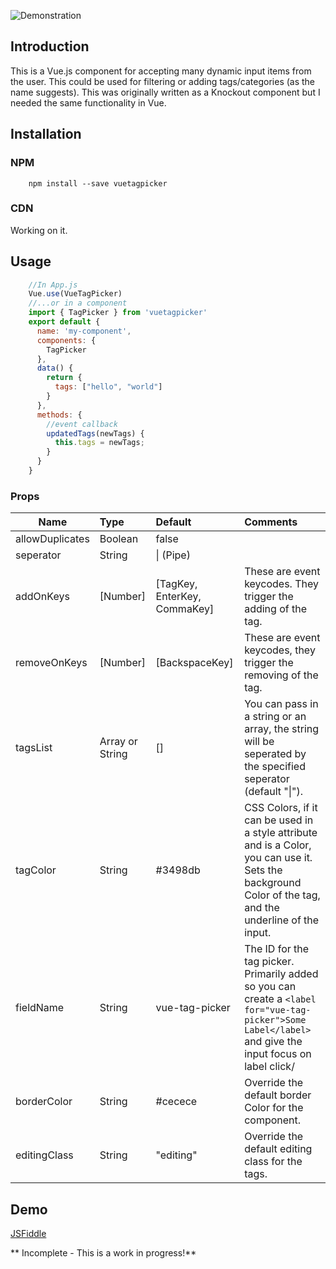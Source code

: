 ![Demonstration](https://raw.githubusercontent.com/Aidurber/VueTagPicker/master/docs/example.gif)


## Introduction
This is a Vue.js component for accepting many dynamic input items from the user. This could be used for filtering or adding tags/categories (as the name suggests). This was originally written as a Knockout component but I needed the same functionality in Vue. 

## Installation

### NPM
```
    npm install --save vuetagpicker
```
### CDN
Working on it. 

## Usage
```js
    //In App.js
    Vue.use(VueTagPicker)
    //...or in a component
    import { TagPicker } from 'vuetagpicker'
    export default {		
      name: 'my-component',		
      components: {		
        TagPicker		
      },		
      data() {		
        return {		
          tags: ["hello", "world"]
        }		
      },		
      methods: {		
    	//event callback
        updatedTags(newTags) {		
          this.tags = newTags;	
        }		
      }		
    }
```



### Props
| Name        | Type           | Default  | Comments    |
| ------------- |:-------------| :-----|:------|
| allowDuplicates      | Boolean | false |
| seperator      | String      |   \| (Pipe) |
| addOnKeys | [Number]      |   [TagKey, EnterKey, CommaKey] | These are event keycodes. They trigger the adding of the tag.
|removeOnKeys | [Number] | [BackspaceKey] | These are event keycodes, they trigger the removing of the tag. |
| tagsList      | Array or String | [] | You can pass in a string or an array, the string will be seperated by the specified seperator (default "\|"). 
| tagColor      | String | #3498db | CSS Colors, if it can be used in a style attribute and is a Color, you can use it. Sets the background Color of the tag, and the underline of the input. |
| fieldName      | String | vue-tag-picker |The ID for the tag picker. Primarily added so you can create a `<label for="vue-tag-picker">Some Label</label>` and give the input focus on label click/ |
| borderColor      | String | #cecece | Override the default border Color for the component. |
| editingClass      | String | "editing" | Override the default editing class for the tags. |


## Demo
[JSFiddle](https://jsfiddle.net/aidurber/1fzdq9dz/)

** Incomplete - This is a work in progress!**
